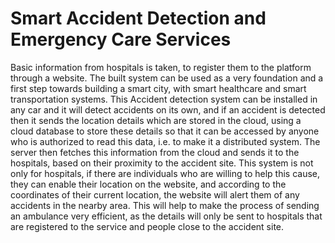 # Smart Accident Detection and Emergency Care Services
Basic information from hospitals is taken,
to register them to the platform through a website. The built system can be used as a very foundation
and a first step towards building a smart city, with smart
healthcare and smart transportation systems. This Accident
detection system can be installed in any car and it will detect
accidents on its own, and if an accident is detected then it
sends the location details which are stored in the cloud, using a cloud database to store these details so that it can
be accessed by anyone who is authorized to read this data, i.e.
to make it a distributed system.
The server then fetches this information from the cloud
and sends it to the hospitals, based on their proximity to the
accident site. This system is not only for hospitals, if there are
individuals who are willing to help this cause, they can enable
their location on the website, and according to the coordinates
of their current location, the website will alert them of any
accidents in the nearby area.
This will help to make the process of sending an ambulance
very efficient, as the details will only be sent to hospitals
that are registered to the service and people close to the
accident site. 
